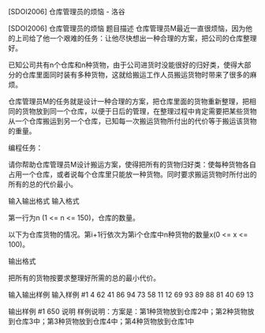 



[SDOI2006] 仓库管理员的烦恼 - 洛谷














[SDOI2006] 仓库管理员的烦恼
题目描述
仓库管理员M最近一直很烦恼，因为他的上司给了他一个艰难的任务：让他尽快想出一种合理的方案，把公司的仓库整理好。

已知公司共有n个仓库和n种货物，由于公司进货时没能很好的归好类，使得大部分的仓库里面同时装有多种货物，这就给搬运工作人员搬运货物时带来了很多的麻烦。

仓库管理员M的任务就是设计一种合理的方案，把仓库里面的货物重新整理，把相同的货物放到同一个仓库，以便于日后的管理，在整理过程中肯定需要把某些货物从一个仓库搬运到另一个仓库，已知每一次搬运货物所付出的代价等于搬运该货物的重量。

编程任务：

请你帮助仓库管理员M设计搬运方案，使得把所有的货物归好类：使每种货物各自占用一个仓库，或者说每个仓库里只能放一种货物。同时要求搬运货物时所付出的所有的总的代价最小。

输入输出格式
输入格式

第一行为n (1 <= n <= 150)，仓库的数量。

以下为仓库货物的情况。第i+1行依次为第i个仓库中n种货物的数量x(0 <= x <= 100)。

输出格式

把所有的货物按要求整理好所需的总的最小代价。

输入输出样例
输入样例 #1
4
62 41 86 94 
73 58 11 12 
69 93 89 88 
81 40 69 13 

输出样例 #1
650
说明
样例说明：方案是：第1种货物放到仓库2中；第2种货物放到仓库3中；第3种货物放到仓库4中；第4种货物放到仓库1中







